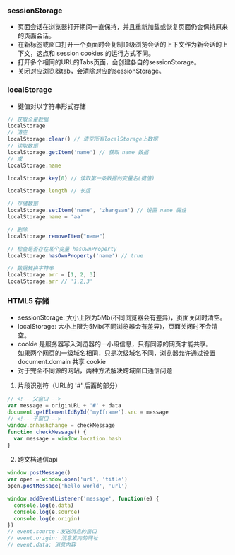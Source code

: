 ### sessionStorage
* 页面会话在浏览器打开期间一直保持，并且重新加载或恢复页面仍会保持原来的页面会话。
* 在新标签或窗口打开一个页面时会复制顶级浏览会话的上下文作为新会话的上下文，这点和 session cookies 的运行方式不同。
* 打开多个相同的URL的Tabs页面，会创建各自的sessionStorage。
* 关闭对应浏览器tab，会清除对应的sessionStorage。

### localStorage
* 键值对以字符串形式存储
```js
// 获取全量数据
localStorage 
// 清空
localStorage.clear() // 清空所有localStorage上数据
// 读取数据
localStorage.getItem('name') // 获取 name 数据
// 或
localStorage.name 

localStorage.key(0) // 读取第一条数据的变量名(键值)

localStorage.length // 长度

// 存储数据
localStorage.setItem('name', 'zhangsan') // 设置 name 属性
localStorage.name = 'aa'

// 删除
localStorage.removeItem("name")

// 检查是否存在某个变量 hasOwnProperty
localStorage.hasOwnProperty('name') // true 

// 数据转换字符串
localStorage.arr = [1, 2, 3]
localStorage.arr // '1,2,3'
```

### HTML5 存储
* sessionStorage: 大小上限为5Mb(不同浏览器会有差异)，页面关闭时清空。
* localStorage: 大小上限为5Mb(不同浏览器会有差异)，页面关闭时不会清空。
* cookie 是服务器写入浏览器的一小段信息，只有同源的网页才能共享。  
  如果两个网页的一级域名相同，只是次级域名不同，浏览器允许通过设置 document.domain 共享 cookie
* 对于完全不同源的网站，两种方法解决跨域窗口通信问题
1. 片段识别符（URL的 '#' 后面的部分）
```js
// <!-- 父窗口 -->
var message = originURL + '#' + data
document.getElementIdById('myIframe').src = message
// <!-- 子窗口 -->
window.onhashchange = checkMessage
function checkMessage() {
  var message = window.location.hash
}
```
2. 跨文档通信api
```js
window.postMessage()
var open = window.open('url', 'title')
open.postMessage('hello world', 'url')

window.addEventListener('message', function(e) {
  console.log(e.data)
  console.log(e.source)
  console.log(e.origin)
})
// event.source：发送消息的窗口
// event.origin: 消息发向的网址
// event.data: 消息内容
```